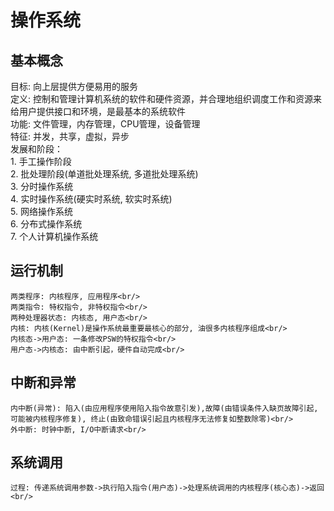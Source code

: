 # 操作系统
  ## 基本概念
   目标: 向上层提供方便易用的服务<br/>
   定义: 控制和管理计算机系统的软件和硬件资源，并合理地组织调度工作和资源来给用户提供接口和环境，是最基本的系统软件<br/>
   功能: 文件管理，内存管理，CPU管理，设备管理<br/>
   特征: 并发，共享，虚拟，异步<br/>
   发展和阶段：<br/>
    1. 手工操作阶段<br/>
    2. 批处理阶段(单道批处理系统, 多道批处理系统)<br/>
    3. 分时操作系统<br/>
    4. 实时操作系统(硬实时系统, 软实时系统)<br/>
    5. 网络操作系统<br/>
    6. 分布式操作系统<br/>
    7. 个人计算机操作系统<br/>
  ## 运行机制
    两类程序: 内核程序, 应用程序<br/>
    两类指令: 特权指令, 非特权指令<br/>
    两种处理器状态: 内核态, 用户态<br/>
    内核: 内核(Kernel)是操作系统最重要最核心的部分, 油很多内核程序组成<br/>
    内核态->用户态: 一条修改PSW的特权指令<br/>
    用户态->内核态: 由中断引起，硬件自动完成<br/>
  ## 中断和异常
    内中断(异常): 陷入(由应用程序使用陷入指令故意引发),故障(由错误条件入缺页故障引起, 可能被内核程序修复), 终止(由致命错误引起且内核程序无法修复如整数除零)<br/>
    外中断: 时钟中断, I/O中断请求<br/>
  ## 系统调用
    过程: 传递系统调用参数->执行陷入指令(用户态)->处理系统调用的内核程序(核心态)->返回<br/>

